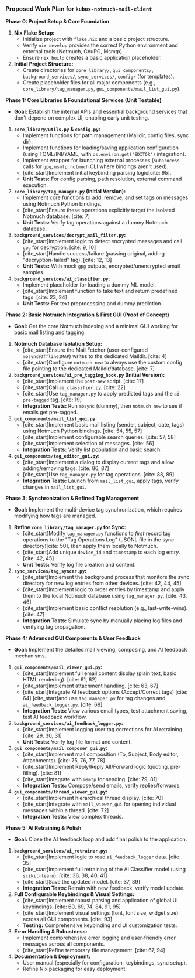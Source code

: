 ### Proposed Work Plan for `kubux-notmuch-mail-client`

**Phase 0: Project Setup & Core Foundation**

1.  **Nix Flake Setup:**
    * Initialize project with `flake.nix` and a basic project structure.
    * Verify `nix develop` provides the correct Python environment and external tools (Notmuch, GnuPG, Msmtp).
    * Ensure `nix build` creates a basic application placeholder.
2.  **Initial Project Structure:**
    * Create directories for `core_library/`, `gui_components/`, `background_services/`, `sync_services/`, `config/` (for templates).
    * Create placeholder files for all major components (e.g., `core_library/tag_manager.py`, `gui_components/mail_list_gui.py`).

**Phase 1: Core Libraries & Foundational Services (Unit Testable)**

* **Goal:** Establish the internal APIs and essential background services that don't depend on complex UI, enabling early unit testing.

1.  **`core_library/utils.py` & `config.py`:**
    * Implement functions for path management (Maildir, config files, sync dir).
    * Implement functions for loading/saving application configuration (using TOML/INI/YAML, with `os.environ.get('EDITOR')` integration).
    * Implement wrapper for launching external processes (`subprocess` calls for `gpg`, `msmtp`, `notmuch` CLI where bindings aren't used).
    * [cite_start]Implement initial keybinding parsing logic[cite: 95].
    * **Unit Tests:** For config parsing, path resolution, external command execution.
2.  **`core_library/tag_manager.py` (Initial Version):**
    * Implement core functions to add, remove, and set tags on messages using Notmuch Python bindings.
    * [cite_start]Ensure these operations explicitly target the isolated Notmuch database. [cite: 7]
    * **Unit Tests:** Verify tag operations against a dummy Notmuch database.
3.  **`background_services/decrypt_mail_filter.py`:**
    * [cite_start]Implement logic to detect encrypted messages and call `gpg` for decryption. [cite: 9, 10]
    * [cite_start]Handle success/failure (passing original, adding "decryption-failed" tag). [cite: 12, 13]
    * **Unit Tests:** With mock `gpg` outputs, encrypted/unencrypted email samples.
4.  **`background_services/ai_classifier.py`:**
    * Implement placeholder for loading a dummy ML model.
    * [cite_start]Implement function to take text and return predefined tags. [cite: 23, 24]
    * **Unit Tests:** For text preprocessing and dummy prediction.

**Phase 2: Basic Notmuch Integration & First GUI (Proof of Concept)**

* **Goal:** Get the core Notmuch indexing and a minimal GUI working for basic mail listing and tagging.

1.  **Notmuch Database Isolation Setup:**
    * [cite_start]Ensure the Mail Fetcher (user-configured `mbsync`/`OfflineIMAP`) writes to the dedicated Maildir. [cite: 4]
    * [cite_start]Configure `notmuch new` to always use the custom config file pointing to the dedicated Maildir/database. [cite: 7]
2.  **`background_services/ai_pre_tagging_hook.py` (Initial Version):**
    * [cite_start]Implement the `post-new` script. [cite: 17]
    * [cite_start]Call `ai_classifier.py`. [cite: 22]
    * [cite_start]Use `tag_manager.py` to apply predicted tags and the `ai-pre-tagged` tag. [cite: 19]
    * **Integration Tests:** Run `mbsync` (dummy), then `notmuch new` to see if emails get pre-tagged.
3.  **`gui_components/mail_list_gui.py`:**
    * [cite_start]Implement basic mail listing (sender, subject, date, tags) using Notmuch Python bindings. [cite: 54, 55, 57]
    * [cite_start]Implement configurable search queries. [cite: 57, 58]
    * [cite_start]Implement selection of messages. [cite: 56]
    * **Integration Tests:** Verify list population and basic search.
4.  **`gui_components/tag_editor_gui.py`:**
    * [cite_start]Implement a dialog to display current tags and allow adding/removing tags. [cite: 86, 87]
    * [cite_start]Use `tag_manager.py` for tag operations. [cite: 88, 89]
    * **Integration Tests:** Launch from `mail_list_gui`, apply tags, verify changes in `mail_list_gui`.

**Phase 3: Synchronization & Refined Tag Management**

* **Goal:** Implement the multi-device tag synchronization, which requires modifying how tags are managed.

1.  **Refine `core_library/tag_manager.py` for Sync:**
    * [cite_start]Modify `tag_manager.py` functions to *first* record tag operations to the "Tag Operations Log" (JSONL file in the sync directory)[cite: 50], *then* apply them locally to Notmuch.
    * [cite_start]Add unique `device_id` and `timestamp` to each log entry. [cite: 42, 45]
    * **Unit Tests:** Verify log file creation and content.
2.  **`sync_services/tag_syncer.py`:**
    * [cite_start]Implement the background process that monitors the sync directory for new log entries from other devices. [cite: 42, 44, 45]
    * [cite_start]Implement logic to order entries by timestamp and apply them to the local Notmuch database using `tag_manager.py`. [cite: 43, 46]
    * [cite_start]Implement basic conflict resolution (e.g., last-write-wins). [cite: 47]
    * **Integration Tests:** Simulate sync by manually placing log files and verifying tag propagation.

**Phase 4: Advanced GUI Components & User Feedback**

* **Goal:** Implement the detailed mail viewing, composing, and AI feedback mechanisms.

1.  **`gui_components/mail_viewer_gui.py`:**
    * [cite_start]Implement full email content display (plain text, basic HTML rendering). [cite: 61, 62]
    * [cite_start]Implement attachment handling. [cite: 63, 67]
    * [cite_start]Integrate AI feedback options (Accept/Correct tags) [cite: 64] [cite_start]and use `tag_manager.py` for tag changes and `ai_feedback_logger.py`. [cite: 68]
    * **Integration Tests:** View various email types, test attachment saving, test AI feedback workflow.
2.  **`background_services/ai_feedback_logger.py`:**
    * [cite_start]Implement logging user tag corrections for AI retraining. [cite: 29, 30, 31]
    * **Unit Tests:** Verify log file format and content.
3.  **`gui_components/mail_composer_gui.py`:**
    * [cite_start]Implement mail composition (To, Subject, Body editor, Attachments). [cite: 75, 76, 77, 78]
    * [cite_start]Implement Reply/Reply All/Forward logic (quoting, pre-filling). [cite: 81]
    * [cite_start]Integrate with `msmtp` for sending. [cite: 79, 81]
    * **Integration Tests:** Compose/send emails, verify replies/forwards.
4.  **`gui_components/thread_viewer_gui.py`:**
    * [cite_start]Implement hierarchical thread display. [cite: 70]
    * [cite_start]Integrate with `mail_viewer_gui` for opening individual messages within a thread. [cite: 72]
    * **Integration Tests:** View complex threads.

**Phase 5: AI Retraining & Polish**

* **Goal:** Close the AI feedback loop and add final polish to the application.

1.  **`background_services/ai_retrainer.py`:**
    * [cite_start]Implement logic to read `ai_feedback_logger` data. [cite: 35]
    * [cite_start]Implement full retraining of the AI Classifier model (using `scikit-learn`). [cite: 36, 38, 40, 41]
    * [cite_start]Save the updated model. [cite: 37, 39]
    * **Integration Tests:** Retrain with new feedback, verify model update.
2.  **Full Configurable Keybindings & Visual Settings:**
    * [cite_start]Implement robust parsing and application of global UI keybindings. [cite: 60, 69, 74, 84, 91, 95]
    * [cite_start]Implement visual settings (font, font size, widget size) across all GUI components. [cite: 93]
    * **Testing:** Comprehensive keybinding and UI customization tests.
3.  **Error Handling & Robustness:**
    * Implement comprehensive error logging and user-friendly error messages across all components.
    * [cite_start]Refine temporary file management. [cite: 67, 94]
4.  **Documentation & Deployment:**
    * User manual (especially for configuration, keybindings, sync setup).
    * Refine Nix packaging for easy deployment.
